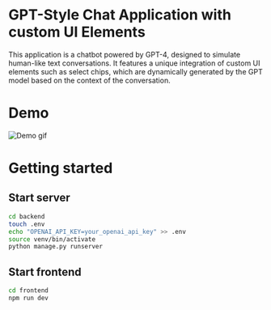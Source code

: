# GPT-Style Chat Application with custom UI Elements

This application is a chatbot powered by GPT-4, designed to simulate human-like text conversations. It features a unique integration of custom UI elements such as select chips, which are dynamically generated by the GPT model based on the context of the conversation.


# Demo 


![Demo gif](https://imgur.com/UcqrIwN.gif)


# Getting started

## Start server


```bash
cd backend 
touch .env
echo "OPENAI_API_KEY=your_openai_api_key" >> .env
source venv/bin/activate
python manage.py runserver
```

## Start frontend

```bash
cd frontend
npm run dev
```
